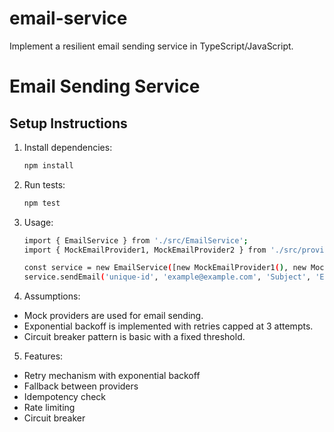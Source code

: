 # email-service
Implement a resilient email sending service in TypeScript/JavaScript.
# Email Sending Service

## Setup Instructions
1. Install dependencies:
   ```bash
   npm install

2. Run tests:
   ```bash
   npm test

3. Usage:
   ```bash
   import { EmailService } from './src/EmailService';
   import { MockEmailProvider1, MockEmailProvider2 } from './src/providers';

   const service = new EmailService([new MockEmailProvider1(), new MockEmailProvider2()]);
   service.sendEmail('unique-id', 'example@example.com', 'Subject', 'Email body');

4. Assumptions:
* Mock providers are used for email sending.
* Exponential backoff is implemented with retries capped at 3 attempts.
* Circuit breaker pattern is basic with a fixed threshold.

5. Features:
* Retry mechanism with exponential backoff
* Fallback between providers
* Idempotency check
* Rate limiting
* Circuit breaker
